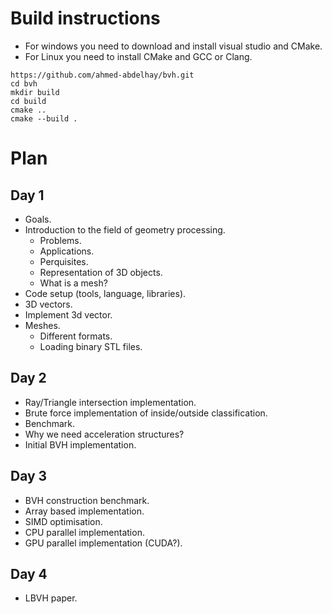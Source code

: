 # Build instructions

- For windows you need to download and install visual studio and CMake.
- For Linux you need to install CMake and GCC or Clang.

```
https://github.com/ahmed-abdelhay/bvh.git
cd bvh
mkdir build
cd build
cmake ..
cmake --build .
```

# Plan 

## Day 1

- Goals.
- Introduction to the field of geometry processing.
  - Problems.
  - Applications.
  - Perquisites.
  - Representation of 3D objects.
  - What is a mesh?
- Code setup (tools, language, libraries).
- 3D vectors.
- Implement 3d vector.
- Meshes.
  - Different formats.
  - Loading binary STL files.

## Day 2

- Ray/Triangle intersection implementation.
- Brute force implementation of inside/outside classification.
- Benchmark.
- Why we need acceleration structures?
- Initial BVH implementation.

## Day 3

- BVH construction benchmark.
- Array based implementation.
- SIMD optimisation.
- CPU parallel implementation.
- GPU parallel implementation (CUDA?).

## Day 4

- LBVH paper.
